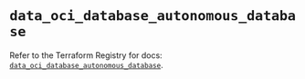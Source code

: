# `data_oci_database_autonomous_database`

Refer to the Terraform Registry for docs: [`data_oci_database_autonomous_database`](https://registry.terraform.io/providers/oracle/oci/6.18.0/docs/data-sources/database_autonomous_database).
